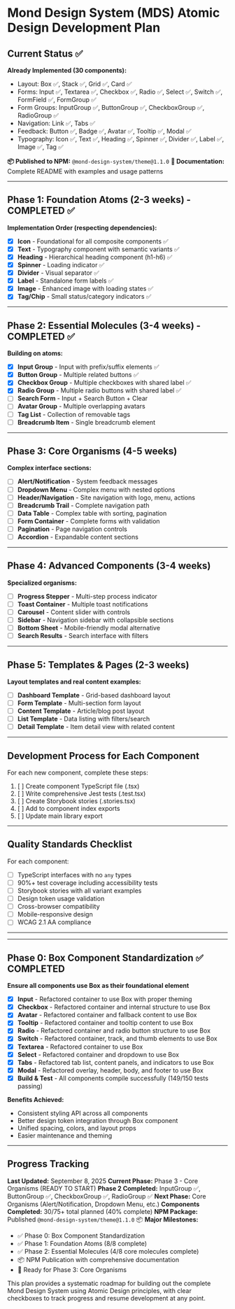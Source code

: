 # Mond Design System (MDS) Atomic Design Development Plan

## Current Status ✅
**Already Implemented (30 components):**
- Layout: Box ✅, Stack ✅, Grid ✅, Card ✅
- Forms: Input ✅, Textarea ✅, Checkbox ✅, Radio ✅, Select ✅, Switch ✅, FormField ✅, FormGroup ✅
- Form Groups: InputGroup ✅, ButtonGroup ✅, CheckboxGroup ✅, RadioGroup ✅
- Navigation: Link ✅, Tabs ✅
- Feedback: Button ✅, Badge ✅, Avatar ✅, Tooltip ✅, Modal ✅
- Typography: Icon ✅, Text ✅, Heading ✅, Spinner ✅, Divider ✅, Label ✅, Image ✅, Tag ✅

**📦 Published to NPM:** `@mond-design-system/theme@1.1.0`
**📖 Documentation:** Complete README with examples and usage patterns

---

## Phase 1: Foundation Atoms (2-3 weeks) - COMPLETED ✅
**Implementation Order (respecting dependencies):**

- [x] **Icon** - Foundational for all composite components ✅
- [x] **Text** - Typography component with semantic variants ✅
- [x] **Heading** - Hierarchical heading component (h1-h6) ✅
- [x] **Spinner** - Loading indicator ✅
- [x] **Divider** - Visual separator ✅
- [x] **Label** - Standalone form labels ✅
- [x] **Image** - Enhanced image with loading states ✅
- [x] **Tag/Chip** - Small status/category indicators ✅

---

## Phase 2: Essential Molecules (3-4 weeks) - COMPLETED ✅
**Building on atoms:**

- [x] **Input Group** - Input with prefix/suffix elements ✅
- [x] **Button Group** - Multiple related buttons ✅
- [x] **Checkbox Group** - Multiple checkboxes with shared label ✅
- [x] **Radio Group** - Multiple radio buttons with shared label ✅
- [ ] **Search Form** - Input + Search Button + Clear
- [ ] **Avatar Group** - Multiple overlapping avatars
- [ ] **Tag List** - Collection of removable tags
- [ ] **Breadcrumb Item** - Single breadcrumb element

---

## Phase 3: Core Organisms (4-5 weeks)
**Complex interface sections:**

- [ ] **Alert/Notification** - System feedback messages
- [ ] **Dropdown Menu** - Complex menu with nested options
- [ ] **Header/Navigation** - Site navigation with logo, menu, actions
- [ ] **Breadcrumb Trail** - Complete navigation path
- [ ] **Data Table** - Complex table with sorting, pagination
- [ ] **Form Container** - Complete forms with validation
- [ ] **Pagination** - Page navigation controls
- [ ] **Accordion** - Expandable content sections

---

## Phase 4: Advanced Components (3-4 weeks)
**Specialized organisms:**

- [ ] **Progress Stepper** - Multi-step process indicator
- [ ] **Toast Container** - Multiple toast notifications
- [ ] **Carousel** - Content slider with controls
- [ ] **Sidebar** - Navigation sidebar with collapsible sections
- [ ] **Bottom Sheet** - Mobile-friendly modal alternative
- [ ] **Search Results** - Search interface with filters

---

## Phase 5: Templates & Pages (2-3 weeks)
**Layout templates and real content examples:**

- [ ] **Dashboard Template** - Grid-based dashboard layout
- [ ] **Form Template** - Multi-section form layout
- [ ] **Content Template** - Article/blog post layout
- [ ] **List Template** - Data listing with filters/search
- [ ] **Detail Template** - Item detail view with related content

---

## Development Process for Each Component
For each new component, complete these steps:
1. [ ] Create component TypeScript file (.tsx)
2. [ ] Write comprehensive Jest tests (.test.tsx)
3. [ ] Create Storybook stories (.stories.tsx)
4. [ ] Add to component index exports
5. [ ] Update main library export

---

## Quality Standards Checklist
For each component:
- [ ] TypeScript interfaces with no `any` types
- [ ] 90%+ test coverage including accessibility tests
- [ ] Storybook stories with all variant examples
- [ ] Design token usage validation
- [ ] Cross-browser compatibility
- [ ] Mobile-responsive design
- [ ] WCAG 2.1 AA compliance

---

---

## Phase 0: Box Component Standardization ✅ COMPLETED
**Ensure all components use Box as their foundational element**

- [x] **Input** - Refactored container to use Box with proper theming
- [x] **Checkbox** - Refactored container and internal structure to use Box  
- [x] **Avatar** - Refactored container and fallback content to use Box
- [x] **Tooltip** - Refactored container and tooltip content to use Box
- [x] **Radio** - Refactored container and radio button structure to use Box
- [x] **Switch** - Refactored container, track, and thumb elements to use Box
- [x] **Textarea** - Refactored container to use Box
- [x] **Select** - Refactored container and dropdown to use Box
- [x] **Tabs** - Refactored tab list, content panels, and indicators to use Box
- [x] **Modal** - Refactored overlay, header, body, and footer to use Box
- [x] **Build & Test** - All components compile successfully (149/150 tests passing)

**Benefits Achieved:**
- Consistent styling API across all components
- Better design token integration through Box component
- Unified spacing, colors, and layout props
- Easier maintenance and theming

---

## Progress Tracking
**Last Updated:** September 8, 2025
**Current Phase:** Phase 3 - Core Organisms (READY TO START)
**Phase 2 Completed:** InputGroup ✅, ButtonGroup ✅, CheckboxGroup ✅, RadioGroup ✅
**Next Phase:** Core Organisms (Alert/Notification, Dropdown Menu, etc.)
**Components Completed:** 30/75+ total planned (40% complete)
**NPM Package:** Published `@mond-design-system/theme@1.1.0` 📦
**Major Milestones:**
- ✅ Phase 0: Box Component Standardization
- ✅ Phase 1: Foundation Atoms (8/8 complete)
- ✅ Phase 2: Essential Molecules (4/8 core molecules complete)
- 📦 NPM Publication with comprehensive documentation
- 🚀 Ready for Phase 3: Core Organisms

This plan provides a systematic roadmap for building out the complete Mond Design System using Atomic Design principles, with clear checkboxes to track progress and resume development at any point.